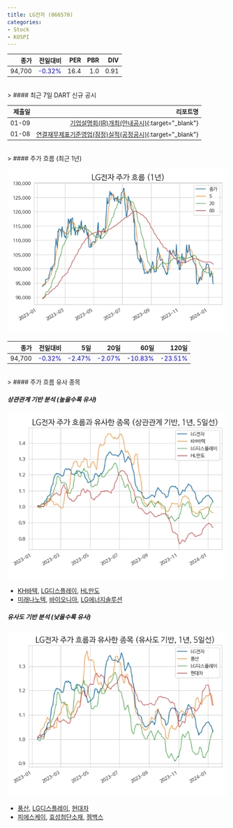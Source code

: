 ```yaml
---
title: LG전자 (066570)
categories:
- Stock
- KOSPI
---
```


|종가|전일대비|PER|PBR|DIV|
|---:|-------:|--:|--:|--:|
|94,700|<span style="color: blue">-0.32%</span>|16.4|1.0|0.91|

<!-- more -->

<br>
> #### 최근 7일 DART 신규 공시

<br>

|제출일|리포트명|
|-----:|-------:|
|01-09|[기업설명회(IR)개최(안내공시)](https://dart.fss.or.kr/dsaf001/main.do?rcpNo=20240109800216){:target="_blank"}|
|01-08|[연결재무제표기준영업(잠정)실적(공정공시)](https://dart.fss.or.kr/dsaf001/main.do?rcpNo=20240108800281){:target="_blank"}|

<br>
> #### 주가 흐름 (최근 1년)

![066570](/assets/images/stock/066570.png)

|종가|전일대비|5일|20일|60일|120일|
|---:|-------:|--:|---:|---:|----:|
|94,700|<span style="color: blue">-0.32%</span>|<span style="color: blue">-2.47%</span>|<span style="color: blue">-2.07%</span>|<span style="color: blue">-10.83%</span>|<span style="color: blue">-23.51%</span>|

<br>
> #### 주가 흐름 유사 종목

##### 상관관계 기반 분석 (높을수록 유사)
![066570](/assets/images/stock/066570_corr.png)
- [KH바텍](/060720/), [LG디스플레이](/034220/), [HL만도](/204320/)
- [미래나노텍](/095500/), [바이오니아](/064550/), [LG에너지솔루션](/373220/)

##### 유사도 기반 분석 (낮을수록 유사)
![066570](/assets/images/stock/066570_sim.png)
- [풍산](/103140/), [LG디스플레이](/034220/), [현대차](/005380/)
- [피에스케이](/319660/), [효성첨단소재](/298050/), [젬백스](/082270/)